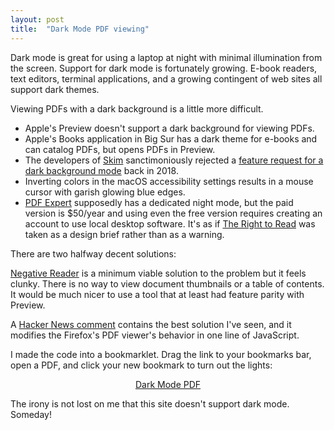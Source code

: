 ```yaml
---
layout: post
title:  "Dark Mode PDF viewing"
---
```


Dark mode is great for using a laptop at night with minimal illumination from
the screen.  Support for dark mode is fortunately growing.  E-book readers,
text editors, terminal applications, and a growing contingent of web sites all
support dark themes.

Viewing PDFs with a dark background is a little more difficult.

* Apple's Preview doesn't support a dark background for viewing PDFs.
* Apple's Books application in Big Sur has a dark theme for e-books and can
  catalog PDFs, but opens PDFs in Preview.
* The developers of [Skim](https://skim-app.sourceforge.io/) sanctimoniously
  rejected a [feature request for a dark background
  mode](https://skim-app.sourceforge.io/) back in 2018.
* Inverting colors in the macOS accessibility settings results in a mouse
  cursor with garish glowing blue edges.
* [PDF Expert](https://pdfexpert.com/) supposedly has a dedicated night mode,
  but the paid version is $50/year and using even the free version requires
  creating an account to use local desktop software.  It's as if [The Right to
  Read](https://www.gnu.org/philosophy/right-to-read.en.html) was taken as a
  design brief rather than as a warning.

There are two halfway decent solutions:

[Negative Reader](http://mackozer.pl/negative-reader/) is a minimum viable
solution to the problem but it feels clunky.  There is no way to view
document thumbnails or a table of contents.  It would be much nicer to use a
tool that at least had feature parity with Preview.

A [Hacker News comment](https://news.ycombinator.com/item?id=25180600) contains
the best solution I've seen, and it modifies the Firefox's PDF viewer's
behavior in one line of JavaScript.

I made the code into a bookmarklet.  Drag the link to your bookmarks bar, open
a PDF, and click your new bookmark to turn out the lights:

<p class=bookmarklet style="text-align: center;">
<a href="javascript:(function(){viewer.style = 'filter: grayscale(1) invert(1) sepia(1) contrast(75%)';})()">Dark Mode PDF</a>
</p>

The irony is not lost on me that this site doesn't support dark mode.  Someday!
